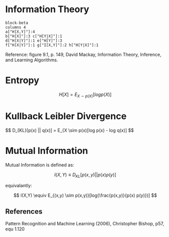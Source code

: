 # Information Theory

```mermaid
block-beta
columns 4
a["H[X,Y]"]:4
b["H[X]"]:3 c["H[Y|X]"]:1
d["H[X|Y]"]:1 e["H[Y]"]:3
f["H[X|Y]"]:1 g["I[X,Y]"]:2 h["H[Y|X]"]:1
```

Reference:
figure 9.1, p. 149, David Mackay, Information Theory, Inference, and Learning Algorithms.

# Entropy

$$
H[X] = E_{X \sim p(X)}[log p(X)]
$$

# Kullback Leibler Divergence

$$
D_{KL}[p(x) || q(x)] = E_{X \sim p(x)[log p(x) - log q(x)]
$$

# Mutual Information

Mutual Information is defined as:

$$
I(X,Y) \equiv D_{KL}[p(x,y)||p(x) p(y)]
$$

equivalantly:

$$
I(X,Y) \equiv E_{(x,y) \sim p(x,y)}[log(\frac{p(x,y)}{p(x) p(y)})]
$$


## References
Pattern Recognition and Machine Learning (2006), Christopher Bishop, p57, equ 1.120
